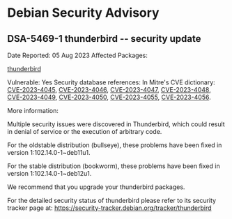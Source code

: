 
Debian Security Advisory
========================


DSA-5469-1 thunderbird -- security update
-----------------------------------------



Date Reported:
05 Aug 2023
Affected Packages:

[thunderbird](https://packages.debian.org/src:thunderbird)

Vulnerable:
Yes
Security database references:
In Mitre's CVE dictionary: [CVE-2023-4045](https://security-tracker.debian.org/tracker/CVE-2023-4045), [CVE-2023-4046](https://security-tracker.debian.org/tracker/CVE-2023-4046), [CVE-2023-4047](https://security-tracker.debian.org/tracker/CVE-2023-4047), [CVE-2023-4048](https://security-tracker.debian.org/tracker/CVE-2023-4048), [CVE-2023-4049](https://security-tracker.debian.org/tracker/CVE-2023-4049), [CVE-2023-4050](https://security-tracker.debian.org/tracker/CVE-2023-4050), [CVE-2023-4055](https://security-tracker.debian.org/tracker/CVE-2023-4055), [CVE-2023-4056](https://security-tracker.debian.org/tracker/CVE-2023-4056).  

More information:

Multiple security issues were discovered in Thunderbird, which could
result in denial of service or the execution of arbitrary code.


For the oldstable distribution (bullseye), these problems have been fixed
in version 1:102.14.0-1~deb11u1.


For the stable distribution (bookworm), these problems have been fixed in
version 1:102.14.0-1~deb12u1.


We recommend that you upgrade your thunderbird packages.


For the detailed security status of thunderbird please refer to
its security tracker page at:
<https://security-tracker.debian.org/tracker/thunderbird>





